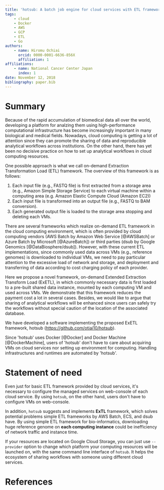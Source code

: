 ```yaml
---
title: 'hotsub: A batch job engine for cloud services with ETL framework'
tags:
    - cloud
    - Docker
    - AWS
    - GCP
    - ETL
    - Go
authors:
    - name: Hiromu Ochiai
      orcid: 0000-0001-6636-856X
      affiliation: 1
affiliations:
    - name: National Cancer Center Japan
      index: 1
date: November 12, 2018
bibliography: paper.bib
---
```


# Summary

Because of the rapid accumulation of biomedical data all over the world, developing a platform for analzing them using high-performance computational infrastructure has become increasingly important in many biological and medical fields. Nowadays, cloud computing is getting a lot of attention since they can promote the sharing of data and reproducible analytical workflows across institutions. On the other hand, there has yet been no decisive practice on how to set up analytical workflows in cloud computing resources.

One possible approach is what we call on-demand Extraction Transformation Load (ETL) framework. The overview of this framework is as follows:

1. Each input file (e.g., FASTQ file) is first extracted from a storage area (e.g., Amazon Simple Storage Service) to each virtual machine within a computing area (e.g. Amazon Elastic Compute Cloud (Amazon EC2))
2. Each input file is transformed into an output file (e.g., FASTQ to BAM conversion).
3. Each generated output file is loaded to the storage area stopping and deleting each VMs.

There are several frameworks which realize on-demand ETL framework in the cloud computing environment, which is often provided by cloud computing vendors (AWS Batch by Amazon Web Service [@AWSBatch] or Azure Batch by Microsoft [@AzureBatch]) or third parties (dsub by Google Genomics [@DataBiosphere/dsub]). However, with these current ETL implementations, since commonly used data across VMs (e.g.,  reference genomes) is downloaded to individual VMs, we need to pay particular attention to the excessive load of network and storage, and deployment and transferring of data according to cost charging policy of each provider.

Here we propose a novel framework, on-demand Extended Extraction Transform Load (ExETL), in which commonly necessary data is first loaded to a pre-built shared data instance, mounted by each computing VM and used across VMs. We demonstrate that this framework reduces the payment cost a lot in several cases. Besides, we would like to argue that sharing of analytical workflows will be enhanced since users can safely try the workflows without special caution of the location of the associated database.

We have developed a software implementing the proposed ExETL framework, hotsub (https://github.com/otiai10/hotsub).

Since 'hotsub' uses Docker [@Docker] and Docker Machine [@DockerMachine], users of 'hotsub' don't have to care about acquiring VMs on cloud services nor setting up environment for computing. Handling infrastructures and runtimes are automated by 'hotsub'.

# Statement of need

Even just for basic ETL framework provided by cloud services, it's necessary to configure the managed services on web-console of each cloud service. By using `hotsub`, on the other hand, users don't have to configure VMs on web-console.

In addition, `hotsub` suggests and implements **ExTL** framework, which solves potential problems simple ETL frameworks by AWS Batch, ECS, and dsub have. By using simple ETL framework for bio-informatics, downloading huge reference genome on **each computing instance** could be inefficiency of network traffic and instance time.

If your resources are located on Google Cloud Storage, you can just use `--provider` option to change which platform your computing resources will be launched on, with the same command line interface of `hotsub`. It helps the ecosystem of sharing workflows with someone using different cloud services.

# References